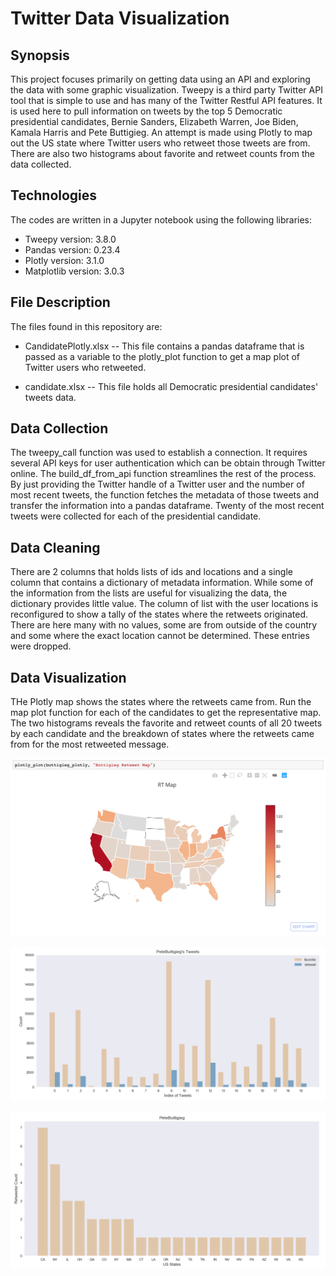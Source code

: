 # Twitter Data Visualization

## Synopsis

This project focuses primarily on getting data using an API and exploring the data with some graphic visualization. Tweepy is a third party Twitter API tool that is simple to use and has many of the Twitter Restful API features. It is used here to pull information on tweets by the top 5 Democratic presidential candidates, Bernie Sanders, Elizabeth Warren, Joe Biden, Kamala Harris and Pete Buttigieg. An attempt is made using Plotly to map out the US state where Twitter users who retweet those tweets are from. There are also two histograms about favorite and retweet counts from the data collected.

## Technologies

The codes are written in a Jupyter notebook using the following libraries:

* Tweepy version: 3.8.0
* Pandas version: 0.23.4
* Plotly version: 3.1.0
* Matplotlib version: 3.0.3

## File Description

The files found in this repository are:

* CandidatePlotly.xlsx -- This file contains a pandas dataframe that is passed as a variable to the plotly_plot function to get a map plot of Twitter users who retweeted.

* candidate.xlsx -- This file holds all Democratic presidential candidates' tweets data.

## Data Collection

The tweepy_call function was used to establish a connection. It requires several API keys for user authentication which can be obtain through Twitter online. The build_df_from_api function streamlines the rest of the process. By just providing the Twitter handle of a Twitter user and the number of most recent tweets, the function fetches the metadata of those tweets and transfer the information into a pandas dataframe. Twenty of the most recent tweets were collected for each of the presidential candidate.

## Data Cleaning

There are 2 columns that holds lists of ids and locations and a single column that contains a dictionary of metadata information. While some of the information from the lists are useful for visualizing the data, the dictionary provides little value. The column of list with the user locations is reconfigured to show a tally of the states where the retweets originated. There are here many with no values, some are from outside of the country and some where the exact location cannot be determined. These entries were dropped.

## Data Visualization

THe Plotly map shows the states where the retweets came from. Run the map plot function for each of the candidates to get the representative map. The two histograms reveals the favorite and retweet counts of all 20 tweets by each candidate and the breakdown of states where the retweets came from for the most retweeted message.

![plotly map](/images/plotly_map.png)

![favorite retweet histogram](/images/fave_retweet_histogram.png)

![retweet histogram](/images/retweet_histogram.png)
